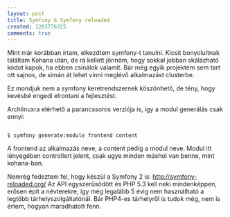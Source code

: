 ```yaml
---
layout: post
title: Symfony & Symfony reloaded
created: 1283776325
comments: true
---
```

Mint már korábban írtam, elkezdtem symfony-t tanulni. Kicsit bonyolultnak találtam Kohana után, de rá kellett jönnöm, hogy sokkal jobban skálázható kódot kapok, ha ebben csinálok valamit. Bár még egyik projektem sem tart ott sajnos, de simán át lehet vinni meglévő alkalmazást clusterbe.

Ez mondjuk nem a symfony keretrendszernek köszönhető, de tény, hogy kevésbé engedi elrontani a fejlesztést.

Archlinuxra elérhető a parancssoros verziója is, így a modul generálás csak ennyi:

<code>
$ symfony generate:module frontend content
</code>

A frontend az alkalmazás neve, a content pedig a modul neve. Modul itt lényegében controllert jelent, csak ugye minden máshol van benne, mint kohana-ban.

Nemrég fedeztem fel, hogy készül a Symfony 2 is: http://symfony-reloaded.org/ Az API egyszerűsödött és PHP 5.3 kell neki mindenképpen, erősen épít a névterekre, így még legalább 5 évig nem használható a legtöbb tárhelyszolgáltatónál. Bár PHP4-es tárhelyről is tudok még, nem is értem, hogyan maradhatott fenn.
